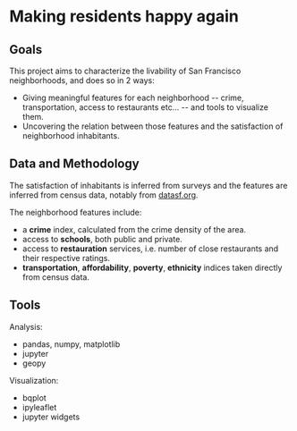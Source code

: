 # Making residents happy again
Goals
-----
This project aims to characterize the livability of San Francisco neighborhoods, and does so in 2 ways:
- Giving meaningful features for each neighborhood -- crime, transportation, access to restaurants etc... --
  and tools to visualize them.
- Uncovering the relation between those features and the satisfaction of neighborhood inhabitants. 

Data and Methodology
--------------------
The satisfaction of inhabitants is inferred from surveys and the features are inferred from census data, notably from <a href="http://datasf.org">datasf.org</a>.

The neighborhood features include:
- a <b>crime</b> index, calculated from the crime density of the area.
- access to <b>schools</b>, both public and private.
- access to <b>restauration</b> services, i.e. number of close restaurants and their respective ratings.
- <b>transportation</b>, <b>affordability</b>, <b>poverty</b>, <b>ethnicity</b> indices taken directly from census data.

Tools
-----
Analysis:
- pandas, numpy, matplotlib
- jupyter
- geopy

Visualization:
- bqplot
- ipyleaflet
- jupyter widgets
